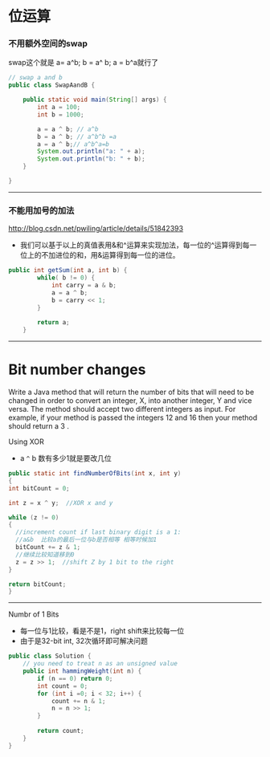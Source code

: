 # 位运算


### 不用额外空间的swap



swap这个就是 a= a^b; b = a^ b; a = b^a就行了

```java
// swap a and b 
public class SwapAandB {

	public static void main(String[] args) {
		int a = 100;
		int b = 1000;

		a = a ^ b; // a^b
		b = a ^ b; // a^b^b =a
		a = a ^ b;// a^b^a=b
		System.out.println("a: " + a);
		System.out.println("b: " + b);
	}

}

```
---

### 不能用加号的加法
http://blog.csdn.net/pwiling/article/details/51842393

* 我们可以基于以上的真值表用&和^运算来实现加法，每一位的^运算得到每一位上的不加进位的和，用&运算得到每一位的进位。

```java
public int getSum(int a, int b) {
        while( b != 0) {
            int carry = a & b;
            a = a ^ b;
            b = carry << 1;
        }
        
        return a;
    }
```
---
# Bit number changes

Write a Java method that will return the number of bits that will need to be changed in order to convert an integer, X, into another integer, Y and vice versa. The method should accept two different integers as input. For example, if your method is passed the integers 12 and 16 then your method should return a 3 .

Using XOR  
* a ```^``` b 数有多少1就是要改几位

```java
public static int findNumberOfBits(int x, int y)
{
int bitCount = 0;

int z = x ^ y;  //XOR x and y

while (z != 0)
{
  //increment count if last binary digit is a 1:
  //a&b  比较a的最后一位与b是否相等 相等时候加1
  bitCount += z & 1; 
  //继续比较知道移到0
  z = z >> 1;  //shift Z by 1 bit to the right
}

return bitCount;
}
```

---
Numbr of 1 Bits
* 每一位与1比较，看是不是1，right shift来比较每一位
* 由于是32-bit int, 32次循环即可解决问题
```java
public class Solution {
    // you need to treat n as an unsigned value
    public int hammingWeight(int n) {
        if (n == 0) return 0;
        int count = 0;
        for (int i =0; i < 32; i++) {
            count += n & 1;
            n = n >> 1;
        }
        
        return count;
    }
}
```